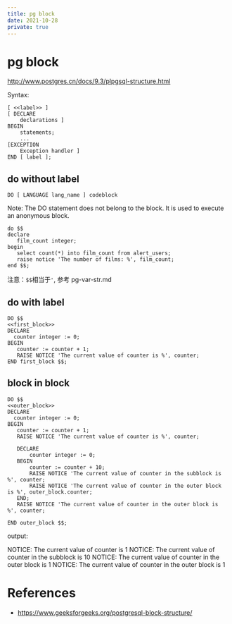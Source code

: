 ```yaml
---
title: pg block
date: 2021-10-28
private: true
---
```

# pg block
http://www.postgres.cn/docs/9.3/plpgsql-structure.html

Syntax:

    [ <<label>> ]
    [ DECLARE
        declarations ]
    BEGIN
        statements;
        ...
    [EXCEPTION
        Exception handler ]
    END [ label ];

## do without label

    DO [ LANGUAGE lang_name ] codeblock

Note: The DO statement does not belong to the block. It is used to execute an anonymous block. 

    do $$
    declare
       film_count integer;
    begin 
       select count(*) into film_count from alert_users;
       raise notice 'The number of films: %', film_count;
    end $$;

注意：`$$`相当于`'`, 参考 pg-var-str.md

## do with label

    DO $$ 
    <<first_block>>
    DECLARE
      counter integer := 0;
    BEGIN 
       counter := counter + 1;
       RAISE NOTICE 'The current value of counter is %', counter;
    END first_block $$;

## block in block

    DO $$ 
    <<outer_block>>
    DECLARE
      counter integer := 0;
    BEGIN 
       counter := counter + 1;
       RAISE NOTICE 'The current value of counter is %', counter;

       DECLARE 
           counter integer := 0;
       BEGIN 
           counter := counter + 10;
           RAISE NOTICE 'The current value of counter in the subblock is %', counter;
           RAISE NOTICE 'The current value of counter in the outer block is %', outer_block.counter;
       END;
       RAISE NOTICE 'The current value of counter in the outer block is %', counter;
    
    END outer_block $$;

output: 

   NOTICE:  The current value of counter is 1
    NOTICE:  The current value of counter in the subblock is 10
    NOTICE:  The current value of counter in the outer block is 1
    NOTICE:  The current value of counter in the outer block is 1 


# References
- https://www.geeksforgeeks.org/postgresql-block-structure/